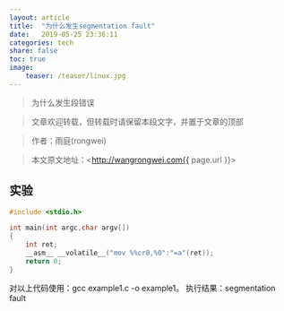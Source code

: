 ```yaml
---
layout: article
title:  "为什么发生segmentation fault"
date:   2019-05-25 23:36:11
categories: tech
share: false
toc: true
image:
    teaser: /teaser/linux.jpg
---
```


>为什么发生段错误

> 文章欢迎转载，但转载时请保留本段文字，并置于文章的顶部

> 作者：雨庭(rongwei)

> 本文原文地址：<http://wangrongwei.com{{ page.url }}>

## 实验 ##

```c
#include <stdio.h>

int main(int argc,char argv[])
{
    int ret;
    __asm__ __volatile__("mov %%cr0,%0":"=a"(ret));
    return 0;
}

```

对以上代码使用：gcc example1.c -o example1。
执行结果：segmentation fault
